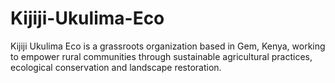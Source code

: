 # Kijiji-Ukulima-Eco
Kijiji Ukulima Eco is a grassroots organization based in Gem, Kenya, working to empower rural communities through sustainable agricultural practices, ecological conservation and landscape restoration.
